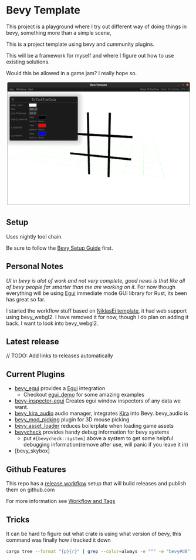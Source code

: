 # Bevy Template

This project is a playground where I try out different way of doing things in bevy, something more than a simple scene,

This is a project template using bevy and cummunity plugins.

This will be a framework for myself and where I figure out how to use existing solutions.

Would this be allowed in a game jam? I really hope so.

![Editor Example](docs/images/tick-tack-toe.png)

## Setup

Uses nightly tool chain.

Be sure to follow the [Bevy Setup Guide](https://bevyengine.org/learn/book/getting-started/setup/) first.

## Personal Notes

*UI in bevy is alot of work and not very complete, good news is that like all of bevy people far smarter than me are working on it.*
For now though everything will be using [Egui](https://github.com/emilk/egui) immediate mode GUI library for Rust, its been has great so far.

I started the workflow stuff based on [NiklasEi template](https://github.com/NiklasEi/bevy_game_template), it had web support using bevy_webgl2.
I have removed it for now, though I do plan on adding it back.  I want to look into bevy_webgl2.

## Latest release

// TODO: Add links to releases automatically

## Current Plugins

* [bevy_egui](https://github.com/mvlabat/bevy_egui) provides a [Egui](https://github.com/emilk/egui) integration
  * Checkout [egui_demo](https://github.com/emilk/egui/tree/master/egui_demo_lib/src/apps) for some amazing examples
* [bevy-inspector-egui](https://github.com/jakobhellermann/bevy-inspector-egui) Creates egui window inspectors of any data we want.
* [bevy_kira_audio](https://github.com/NiklasEi/bevy_kira_audio) audio  manager, integrates [Kira](https://github.com/tesselode/kira/) into Bevy.  bevy_audio is
* [bevy_mod_picking](https://github.com/aevyrie/bevy_mod_picking) plugin for 3D mouse picking
* [bevy_asset_loader](https://github.com/NiklasEi/bevy_asset_loader) reduces boilerplate when loading game assets
* [bevycheck](https://github.com/jakobhellermann/bevycheck) provides handy debug information for bevy systems
  * put ```#[bevycheck::system]``` above a system to get some helpful debugging information(remove after use, will panic if you leave it in)
* [bevy_skybox]

## Github Features

This repo has a [release workflow](.github/workflows/release.yaml) setup that will build releases and publish them on github.com

For more information see [Workflow and Tags](docs/workflows.md)

## Tricks

It can be hard to figure out what crate is using what version of bevy, this command was finally how i tracked it down

```bash
cargo tree --format "{p}{r}" | grep --color=always -e "^" -e "bevy#d8"
```
